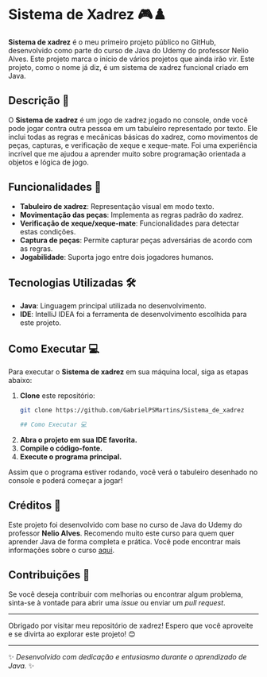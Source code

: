 # Sistema de Xadrez 🎮♟️

**Sistema de xadrez** é o meu primeiro projeto público no GitHub, desenvolvido como parte do curso de Java do Udemy do professor Nelio Alves. Este projeto marca o início de vários projetos que ainda irão vir. Este projeto, como o nome já diz, é um sistema de xadrez funcional criado em Java. 

## Descrição 📜

O **Sistema de xadrez** é um jogo de xadrez jogado no console, onde você pode jogar contra outra pessoa em um tabuleiro representado por texto. Ele inclui todas as regras e mecânicas básicas do xadrez, como movimentos de peças, capturas, e verificação de xeque e xeque-mate. Foi uma experiência incrível que me ajudou a aprender muito sobre programação orientada a objetos e lógica de jogo.

## Funcionalidades 🚀

- **Tabuleiro de xadrez**: Representação visual em modo texto.
- **Movimentação das peças**: Implementa as regras padrão do xadrez.
- **Verificação de xeque/xeque-mate**: Funcionalidades para detectar estas condições.
- **Captura de peças**: Permite capturar peças adversárias de acordo com as regras.
- **Jogabilidade**: Suporta jogo entre dois jogadores humanos.

## Tecnologias Utilizadas 🛠️

- **Java**: Linguagem principal utilizada no desenvolvimento.
- **IDE**: IntelliJ IDEA foi a ferramenta de desenvolvimento escolhida para este projeto.

## Como Executar 💻

Para executar o **Sistema de xadrez** em sua máquina local, siga as etapas abaixo:

1. **Clone** este repositório:
   ```bash
   git clone https://github.com/GabrielPSMartins/Sistema_de_xadrez

   ## Como Executar 💻

2. **Abra o projeto em sua IDE favorita.**
3. **Compile o código-fonte.**
4. **Execute o programa principal.**

Assim que o programa estiver rodando, você verá o tabuleiro desenhado no console e poderá começar a jogar! 

## Créditos 🙌

Este projeto foi desenvolvido com base no curso de Java do Udemy do professor **Nelio Alves**. Recomendo muito este curso para quem quer aprender Java de forma completa e prática. 
Você pode encontrar mais informações sobre o curso [aqui](https://www.udemy.com/course/java-curso-completo/).

## Contribuições 🤝

Se você deseja contribuir com melhorias ou encontrar algum problema, sinta-se à vontade para abrir uma _issue_ ou enviar um _pull request_. 

---

Obrigado por visitar meu repositório de xadrez! Espero que você aproveite e se divirta ao explorar este projeto! 😊

---

✨ _Desenvolvido com dedicação e entusiasmo durante o aprendizado de Java._ ✨

